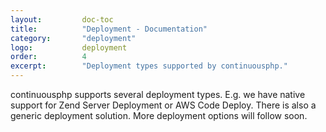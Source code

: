 ```yaml
---
layout:         doc-toc
title:          "Deployment - Documentation"
category:       "deployment"
logo:           deployment
order:          4
excerpt:        "Deployment types supported by continuousphp."
---
```

continuousphp supports several deployment types. E.g. we have native support for Zend Server Deployment or AWS Code Deploy. There is also a generic deployment solution. More deployment options will follow soon.
